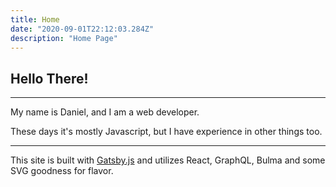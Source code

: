 ```yaml
---
title: Home
date: "2020-09-01T22:12:03.284Z"
description: "Home Page"
---
```


## Hello There!

***

My name is Daniel, and I am a web developer. 

These days it's mostly Javascript, but I have experience in other things too.

***

This site is built with [Gatsby.js](https://www.gatsbyjs.com/) and utilizes React, GraphQL, Bulma and some SVG goodness for flavor.

